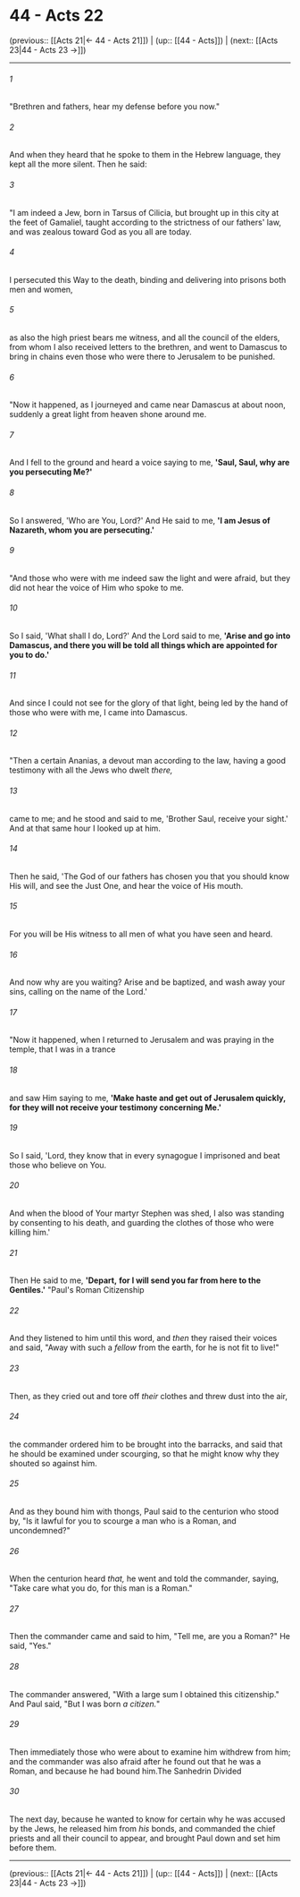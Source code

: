 # 44 - Acts 22

(previous:: [[Acts 21|← 44 - Acts 21]]) | (up:: [[44 - Acts]]) | (next:: [[Acts 23|44 - Acts 23 →]])

***


###### 1 
"Brethren and fathers, hear my defense before you now." 

###### 2 
And when they heard that he spoke to them in the Hebrew language, they kept all the more silent. Then he said: 

###### 3 
"I am indeed a Jew, born in Tarsus of Cilicia, but brought up in this city at the feet of Gamaliel, taught according to the strictness of our fathers' law, and was zealous toward God as you all are today. 

###### 4 
I persecuted this Way to the death, binding and delivering into prisons both men and women, 

###### 5 
as also the high priest bears me witness, and all the council of the elders, from whom I also received letters to the brethren, and went to Damascus to bring in chains even those who were there to Jerusalem to be punished. 

###### 6 
"Now it happened, as I journeyed and came near Damascus at about noon, suddenly a great light from heaven shone around me. 

###### 7 
And I fell to the ground and heard a voice saying to me, **'Saul, Saul, why are you persecuting Me?'** 

###### 8 
So I answered, 'Who are You, Lord?' And He said to me, **'I am Jesus of Nazareth, whom you are persecuting.'** 

###### 9 
"And those who were with me indeed saw the light and were afraid, but they did not hear the voice of Him who spoke to me. 

###### 10 
So I said, 'What shall I do, Lord?' And the Lord said to me, **'Arise and go into Damascus, and there you will be told all things which are appointed for you to do.'** 

###### 11 
And since I could not see for the glory of that light, being led by the hand of those who were with me, I came into Damascus. 

###### 12 
"Then a certain Ananias, a devout man according to the law, having a good testimony with all the Jews who dwelt _there,_ 

###### 13 
came to me; and he stood and said to me, 'Brother Saul, receive your sight.' And at that same hour I looked up at him. 

###### 14 
Then he said, 'The God of our fathers has chosen you that you should know His will, and see the Just One, and hear the voice of His mouth. 

###### 15 
For you will be His witness to all men of what you have seen and heard. 

###### 16 
And now why are you waiting? Arise and be baptized, and wash away your sins, calling on the name of the Lord.' 

###### 17 
"Now it happened, when I returned to Jerusalem and was praying in the temple, that I was in a trance 

###### 18 
and saw Him saying to me, **'Make haste and get out of Jerusalem quickly, for they will not receive your testimony concerning Me.'** 

###### 19 
So I said, 'Lord, they know that in every synagogue I imprisoned and beat those who believe on You. 

###### 20 
And when the blood of Your martyr Stephen was shed, I also was standing by consenting to his death, and guarding the clothes of those who were killing him.' 

###### 21 
Then He said to me, **'Depart,** **for I will send you far from here to the Gentiles.'** "Paul's Roman Citizenship 

###### 22 
And they listened to him until this word, and _then_ they raised their voices and said, "Away with such a _fellow_ from the earth, for he is not fit to live!" 

###### 23 
Then, as they cried out and tore off _their_ clothes and threw dust into the air, 

###### 24 
the commander ordered him to be brought into the barracks, and said that he should be examined under scourging, so that he might know why they shouted so against him. 

###### 25 
And as they bound him with thongs, Paul said to the centurion who stood by, "Is it lawful for you to scourge a man who is a Roman, and uncondemned?" 

###### 26 
When the centurion heard _that,_ he went and told the commander, saying, "Take care what you do, for this man is a Roman." 

###### 27 
Then the commander came and said to him, "Tell me, are you a Roman?" He said, "Yes." 

###### 28 
The commander answered, "With a large sum I obtained this citizenship." And Paul said, "But I was born _a citizen._" 

###### 29 
Then immediately those who were about to examine him withdrew from him; and the commander was also afraid after he found out that he was a Roman, and because he had bound him.The Sanhedrin Divided 

###### 30 
The next day, because he wanted to know for certain why he was accused by the Jews, he released him from _his_ bonds, and commanded the chief priests and all their council to appear, and brought Paul down and set him before them.

***

(previous:: [[Acts 21|← 44 - Acts 21]]) | (up:: [[44 - Acts]]) | (next:: [[Acts 23|44 - Acts 23 →]])
